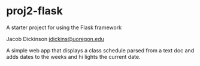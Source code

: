 # proj2-flask
A starter project for using the Flask framework

Jacob Dickinson
jdickins@uoregon.edu

A simple web app that displays a class schedule parsed from a text doc and adds dates to the weeks and hi lights the current date.


